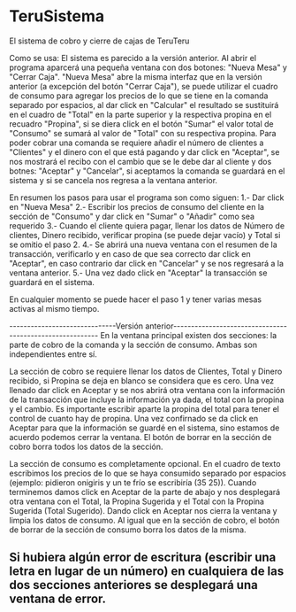 # TeruSistema

El sistema de cobro y cierre de cajas de TeruTeru

Como se usa:
El sistema es parecido a la versión anterior.
Al abrir el programa aparcerá una pequeña ventana con dos botones: "Nueva Mesa" y "Cerrar Caja".
"Nueva Mesa" abre la misma interfaz que en la versión anterior (a excepción del botón "Cerrar Caja"), se puede
utilizar el cuadro de consumo para agregar los precios de lo que se tiene en la comanda separado por espacios, 
al dar click en "Calcular" el resultado se sustituirá en el cuadro de "Total" en la parte superior y la respectiva
propina en el recuadro "Propina", si se diera click en el botón "Sumar" el valor total de "Consumo" se sumará
al valor de "Total" con su respectiva propina.
Para poder cobrar una comanda se requiere añadir el número de clientes a "Clientes" y el dinero con el que está
pagando y dar click en "Aceptar", se nos mostrará el recibo con el cambio que se le debe dar al cliente y dos botnes:
"Aceptar" y "Cancelar", si aceptamos la comanda se guardará en el sistema y si se cancela nos regresa a la ventana
anterior.

En resumen los pasos para usar el programa son como siguen:
 1.- Dar click en "Nueva Mesa"
 2.- Escribir los precios de consumo del cliente en la sección de "Consumo" y dar click en "Sumar" o "Añadir" como
 sea requerido
 3.- Cuando el cliente quiera pagar, llenar los datos de Número de clientes, Dinero recibido, verificar propina (se 
 puede dejar vacío) y Total si se omitio el paso 2.
 4.- Se abrirá una nueva ventana con el resumen de la transacción, verificarlo y en caso de que sea correcto dar click
 en "Aceptar", en caso contrario dar click en "Cancelar" y se nos regresará a la ventana anterior.
 5.- Una vez dado click en "Aceptar" la transacción se guardará en el sistema.

 En cualquier momento se puede hacer el paso 1 y tener varias mesas activas al mismo tiempo.


------------------------------Versión anterior---------------------------------------------------------
En la ventana principal existen dos secciones: la parte de cobro de la comanda y la sección de consumo. Ambas son independientes
entre sí.
	
La sección de cobro se requiere llenar los datos de Clientes, Total y Dinero recibido, si Propina se deja en blanco se considera 
que es cero. Una vez llenado dar click en Aceptar y se nos abrirá otra ventana con la información de la transacción que incluye 
la información ya dada, el total con la propina y el cambio. Es importante escribir aparte la propina del total para tener el control
de cuanto hay de propina. Una vez confirnado se da click en Aceptar para que la información se guardé en el sistema, sino estamos 
de acuerdo podemos cerrar la ventana.
El botón de borrar en la sección de cobro borra todos los datos de la sección.

La sección de consumo es completamente opcional. En el cuadro de texto escribimos los precios de lo que se haya consumido separado por
espacios (ejemplo: pidieron onigiris y un te frío se escribiría (35 25)). Cuando terminemos damos click en Aceptar de la parte de abajo
y nos desplegará otra ventana con el Total, la Propina Sugerida y el Total con la Propina Sugerida (Total Sugerido). Dando click en Aceptar
nos cierra la ventana y limpia los datos de consumo.
Al igual que en la sección de cobro, el botón de borrar de la sección de consumo borra los datos de la misma.

Si hubiera algún error de escritura (escribir una letra en lugar de un número) en cualquiera de las dos secciones anteriores se desplegará
una ventana de error.
----------------------------------------------------------------------------------------------------